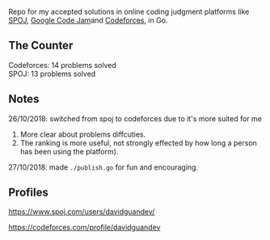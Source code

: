 Repo for my accepted solutions in online coding judgment platforms like [SPOJ](https://www.spoj.com/), [Google Code Jam](https://codingcompetitions.withgoogle.com/)and [Codeforces](https://codeforces.com/), in Go.

## The Counter
Codeforces: 14 problems solved  
SPOJ: 13 problems solved  

## Notes
26/10/2018: switched from spoj to codeforces due to it's more suited for me
  1. More clear about problems diffcuties.
  1. The ranking is more useful, not strongly effected by how long a person has been using the platform).

27/10/2018: made `./publish.go` for fun and encouraging.

## Profiles
https://www.spoj.com/users/davidguandev/

https://codeforces.com/profile/davidguandev
